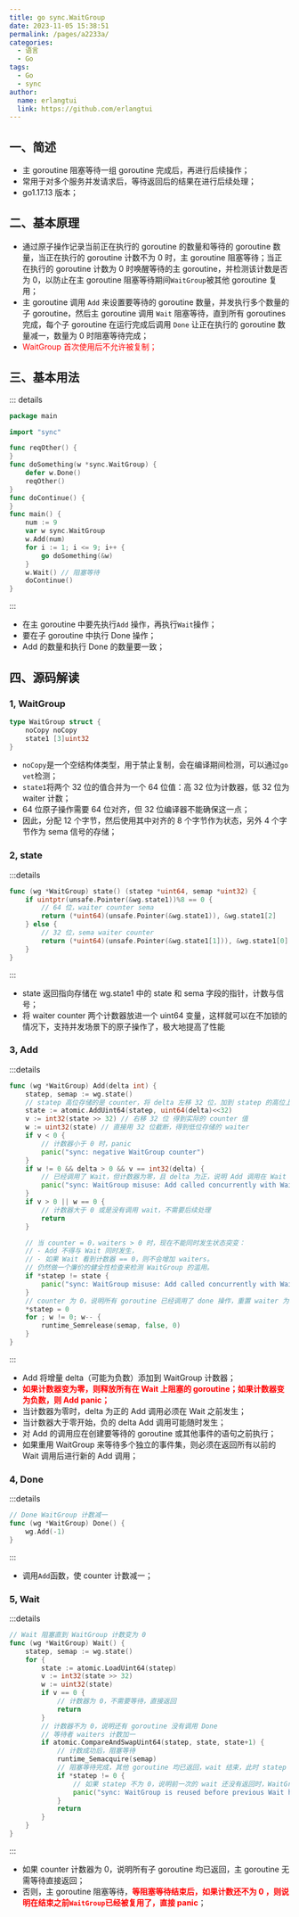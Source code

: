 ```yaml
---
title: go sync.WaitGroup
date: 2023-11-05 15:38:51
permalink: /pages/a2233a/
categories:
  - 语言
  - Go
tags:
  - Go
  - sync
author: 
  name: erlangtui
  link: https://github.com/erlangtui
---
```


## 一、简述
* 主 goroutine 阻塞等待一组 goroutine 完成后，再进行后续操作；
* 常用于对多个服务并发请求后，等待返回后的结果在进行后续处理；
* go1.17.13 版本；

## 二、基本原理
* 通过原子操作记录当前正在执行的 goroutine 的数量和等待的 goroutine 数量，当正在执行的 goroutine 计数不为 0 时，主 goroutine 阻塞等待；当正在执行的 goroutine 计数为 0 时唤醒等待的主 goroutine，并检测该计数是否为 0，以防止在主 goroutine 阻塞等待期间`WaitGroup`被其他 goroutine 复用；
* 主 goroutine 调用 `Add` 来设置要等待的 goroutine 数量，并发执行多个数量的子 goroutine，然后主 goroutine 调用 `Wait` 阻塞等待，直到所有 goroutines 完成，每个子 goroutine 在运行完成后调用 `Done` 让正在执行的 goroutine 数量减一，数量为 0 时阻塞等待完成；
* <span style="color: red;">WaitGroup 首次使用后不允许被复制；</span>

## 三、基本用法
::: details
```go
package main

import "sync"

func reqOther() {
}
func doSomething(w *sync.WaitGroup) {
	defer w.Done()
	reqOther()
}
func doContinue() {
}
func main() {
	num := 9
	var w sync.WaitGroup
	w.Add(num)
	for i := 1; i <= 9; i++ {
		go doSomething(&w)
	}
	w.Wait() // 阻塞等待
	doContinue()
}
```
:::
* 在主 goroutine 中要先执行`Add` 操作，再执行`Wait`操作；
* 要在子 goroutine 中执行 Done 操作；
* Add 的数量和执行 Done 的数量要一致；

## 四、源码解读
### 1, WaitGroup
```go
type WaitGroup struct {
	noCopy noCopy
	state1 [3]uint32
}
```
* `noCopy`是一个空结构体类型，用于禁止复制，会在编译期间检测，可以通过`go vet`检测；
* `state1`将两个 32 位的值合并为一个 64 位值：高 32 位为计数器，低 32 位为 waiter 计数；
* 64 位原子操作需要 64 位对齐，但 32 位编译器不能确保这一点；
* 因此，分配 12 个字节，然后使用其中对齐的 8 个字节作为状态，另外 4 个字节作为 sema 信号的存储；

### 2, state
:::details
```go
func (wg *WaitGroup) state() (statep *uint64, semap *uint32) {
	if uintptr(unsafe.Pointer(&wg.state1))%8 == 0 {
		// 64 位，waiter counter sema
		return (*uint64)(unsafe.Pointer(&wg.state1)), &wg.state1[2]
	} else {
		// 32 位，sema waiter counter
		return (*uint64)(unsafe.Pointer(&wg.state1[1])), &wg.state1[0]
	}
}
```
:::
* state 返回指向存储在 wg.state1 中的 state 和 sema 字段的指针，计数与信号；
* 将 waiter counter 两个计数器放进一个 uint64 变量，这样就可以在不加锁的情况下，支持并发场景下的原子操作了，极大地提高了性能

### 3, Add
:::details
```go
func (wg *WaitGroup) Add(delta int) {
	statep, semap := wg.state()
	// statep 高位存储的是 counter，将 delta 左移 32 位，加到 statep 的高位上
	state := atomic.AddUint64(statep, uint64(delta)<<32)
	v := int32(state >> 32) // 右移 32 位 得到实际的 counter 值
	w := uint32(state) // 直接用 32 位截断，得到低位存储的 waiter
	if v < 0 {
		// 计数器小于 0 时，panic
		panic("sync: negative WaitGroup counter")
	}
	if w != 0 && delta > 0 && v == int32(delta) {
		// 已经调用了 Wait，但计数器为零，且 delta 为正，说明 Add 调用在 Wait 之后发生，panic
		panic("sync: WaitGroup misuse: Add called concurrently with Wait")
	}
	if v > 0 || w == 0 {
		// 计数器大于 0 或是没有调用 wait，不需要后续处理
		return
	}

	// 当 counter = 0，waiters > 0 时，现在不能同时发生状态突变：
	// - Add 不得与 Wait 同时发生，
	// - 如果 Wait 看到计数器 == 0，则不会增加 waiters。
	// 仍然做一个廉价的健全性检查来检测 WaitGroup 的滥用。
	if *statep != state {
		panic("sync: WaitGroup misuse: Add called concurrently with Wait")
	}
	// counter 为 0，说明所有 goroutine 已经调用了 done 操作，重置 waiter 为 0，并逐一唤醒调用 Wait 的 goroutine
	*statep = 0
	for ; w != 0; w-- {
		runtime_Semrelease(semap, false, 0)
	}
}
```
:::
* Add 将增量 delta（可能为负数）添加到 WaitGroup 计数器；
* <span style="color: red;">**如果计数器变为零，则释放所有在 Wait 上阻塞的 goroutine；如果计数器变为负数，则 Add panic；**</span>
* 当计数器为零时，delta 为正的 Add 调用必须在 Wait 之前发生；
* 当计数器大于零开始，负的 delta Add 调用可能随时发生；
* 对 Add 的调用应在创建要等待的 goroutine 或其他事件的语句之前执行；
* 如果重用 WaitGroup 来等待多个独立的事件集，则必须在返回所有以前的 Wait 调用后进行新的 Add 调用；

### 4, Done
:::details
```go
// Done WaitGroup 计数减一
func (wg *WaitGroup) Done() {
	wg.Add(-1)
}
```
:::
* 调用`Add`函数，使 counter 计数减一；

### 5, Wait
:::details
```go
// Wait 阻塞直到 WaitGroup 计数变为 0
func (wg *WaitGroup) Wait() {
	statep, semap := wg.state()
	for {
		state := atomic.LoadUint64(statep)
		v := int32(state >> 32)
		w := uint32(state)
		if v == 0 {
			// 计数器为 0，不需要等待，直接返回
			return
		}
		// 计数器不为 0，说明还有 goroutine 没有调用 Done
		// 等待者 waiters 计数加一
		if atomic.CompareAndSwapUint64(statep, state, state+1) {
			// 计数成功后，阻塞等待
			runtime_Semacquire(semap)
			// 阻塞等待完成，其他 goroutine 均已返回，wait 结束，此时 statep 应该为 0
			if *statep != 0 {
				// 如果 statep 不为 0，说明前一次的 wait 还没有返回时，WaitGroup 被复用，直接 panic
				panic("sync: WaitGroup is reused before previous Wait has returned")
			}
			return
		}
	}
}
```
:::
* 如果 counter 计数器为 0，说明所有子 goroutine 均已返回，主 goroutine 无需等待直接返回；
* 否则，主 goroutine 阻塞等待，<span style="color: red;">**等阻塞等待结束后，如果计数还不为 0 ，则说明在结束之前`WaitGroup`已经被复用了，直接 panic**</span>；